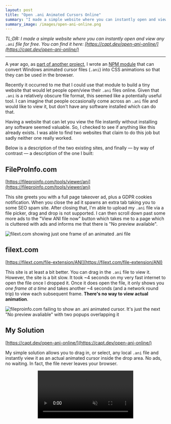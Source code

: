 ```yaml
---
layout: post
title: "Open .ani Animated Cursors Online"
summary: "I made a simple website where you can instantly open and view any .ani file for free"
summary_image: /images/open-ani-online.png
---
```


*TL;DR: I made a simple website where you can instantly open and view any `.ani` file for free. You can find it here: [https://capt.dev/open-ani-online/](https://capt.dev/open-ani-online/)*

---

A year ago, as [part of another project](https://jordaneldredge.com/blog/rendering-animated-ani-cursors-in-the-browser/), I wrote an [NPM module](https://www.npmjs.com/package/ani-cursor) that can convert Windows animated cursor files (`.ani`) into CSS animations so that they can be used in the browser.

Recently it occurred to me that I could use that module to build a tiny website that would let people open/view their `.ani` files online. Given that `.ani` is a relatively obscure file format, this seemed like a potentially useful tool. I can imagine that people occasionally come across an `.ani` file and would like to view it, but don't have any software installed which can do that.

Having a website that can let you view the file instantly without installing any software seemed valuable. So, I checked to see if anything like this already exists. I was able to find two websites that claim to do this job but sadly neither one really worked.

Below is a description of the two existing sites, and finally — by way of contrast — a description of the one I built:

## FileProInfo.com

[https://fileproinfo.com/tools/viewer/ani](https://fileproinfo.com/tools/viewer/ani)

This site greets you with a full page takeover ad, plus a GDPR cookies notification. When you close the ad it spawns an extra tab taking you to some SEO spam site. After closing that, I'm able to upload my `.ani` file via a file picker, drag and drop is not supported. I can then scroll down past some more ads to the "View ANI file now" button which takes me to a page which is cluttered with ads and informs me that there is "No preview available".

![filext.com showing just one frame of an animated .ani file](/images/fileext-com-ani.png)

## filext.com

[https://filext.com/file-extension/ANI](https://filext.com/file-extension/ANI)

This site is at least a bit better. You can drag in the `.ani` file to view it. However, the site is a bit slow. It took ~4 seconds on my very fast internet to open the file once I dropped it. Once it does open the file, it only shows you *one frame at a time* and takes another ~4 seconds (and a network round trip) to view each subsequent frame. **There's no way to view actual animation**.

![fileproinfo.com failing to show an .ani animated cursor. It's just the next "No preview avaliable" with two popups overlapping it](/images/fileproinfo-com-ani.png)

## My Solution

[https://capt.dev/open-ani-online/](https://capt.dev/open-ani-online/)

My simple solution allows you to drag in, or select, any local `.ani` file and instantly view it as an actual animated cursor inside the drop area. No ads, no waiting. In fact, the file never leaves your browser.

<video src="/videos/open-ani-online.mov" controls muted style="image-rendering: pixelated; display: block; margin: 0 auto; margin-bottom: 20px; max-width: 100%;"></video>